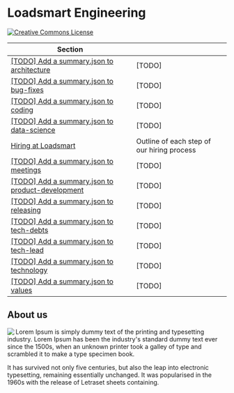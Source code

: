 # Loadsmart Engineering

<a rel="license" href="https://creativecommons.org/licenses/by/4.0/"><img alt="Creative Commons License" style="border-width:0" src="https://i.creativecommons.org/l/by/4.0/88x31.png" /></a>

<!-- prettier-ignore-start -->
<!-- start_toc -->
| Section |  |
|--|--|
| [[TODO] Add a summary.json to architecture](/architecture) | [TODO] |
| [[TODO] Add a summary.json to bug-fixes](/bug-fixes) | [TODO] |
| [[TODO] Add a summary.json to coding](/coding) | [TODO] |
| [[TODO] Add a summary.json to data-science](/data-science) | [TODO] |
| [Hiring at Loadsmart](/hiring#readme) | Outline of each step of our hiring process |
| [[TODO] Add a summary.json to meetings](/meetings) | [TODO] |
| [[TODO] Add a summary.json to product-development](/product-development) | [TODO] |
| [[TODO] Add a summary.json to releasing](/releasing) | [TODO] |
| [[TODO] Add a summary.json to tech-debts](/tech-debts) | [TODO] |
| [[TODO] Add a summary.json to tech-lead](/tech-lead) | [TODO] |
| [[TODO] Add a summary.json to technology](/technology) | [TODO] |
| [[TODO] Add a summary.json to values](/values) | [TODO] |
<!-- end_toc -->
<!-- prettier-ignore-end -->

## About us

<a href="https://www.loadsmart.com/">
  <img align="left" src="https://avatars1.githubusercontent.com/u/10535096?s=200&v=4"/>
</a>

Lorem Ipsum is simply dummy text of the printing and typesetting industry. Lorem Ipsum has been the industry's standard dummy text ever since the 1500s, when an unknown printer took a galley of type and scrambled it to make a type specimen book. 

It has survived not only five centuries, but also the leap into electronic typesetting, remaining essentially unchanged. It was popularised in the 1960s with the release of Letraset sheets containing.
